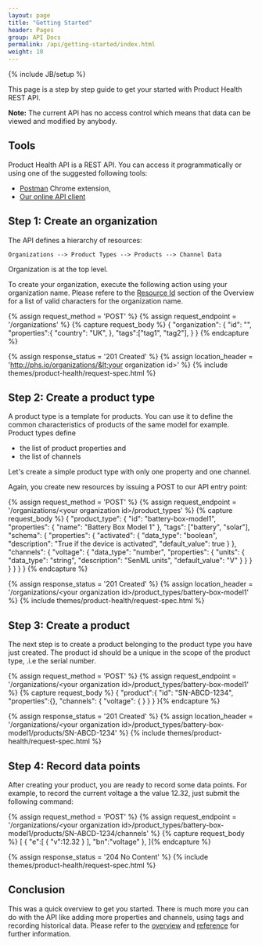```yaml
---
layout: page
title: "Getting Started"
header: Pages
group: API Docs
permalink: /api/getting-started/index.html
weight: 10
---
```

{% include JB/setup %}

This page is a step by step guide to get your started with Product Health REST API.

**Note:** The current API has no access control which means that data can be viewed and modified by anybody.

Tools
-----
Product Health API is a REST API.  You can access it programmatically or using one of the suggested following tools:

* [Postman](http://www.getpostman.com/) Chrome extension,
* [Our online API client](/api/try-it-online)

Step 1: Create an organization
------------------------------

The API defines a hierarchy of resources:

    Organizations --> Product Types --> Products --> Channel Data

Organization is at the top level.

To create your organization, execute the following action using your organization name.
Please refere to the [Resource Id](http://localhost:4000/api/reference/general-concepts/#resource_id) section
of the Overview for a list of valid characters for the organization name.


{% assign request_method = 'POST' %}
{% assign request_endpoint = '/organizations' %}
{% capture request_body %}
{
    "organization": {
        "id": "<your organization id>",
        "properties":{
	     "country": "UK",
        },
        "tags":["tag1", "tag2"],
    }
}
{% endcapture %}

{% assign response_status = '201 Created' %}
{% assign location_header = 'http://phs.io/organizations/&lt;your organization id&gt;' %}
{% include themes/product-health/request-spec.html %}


Step 2: Create a product type
-----------------------------

A product type is a template for products.  You can use it to define the common characteristics of products of the
same model for example.  Product types define

* the list of product properties and
* the list of channels

Let's create a simple product type with only one property and one channel.

Again, you create new resources by issuing a POST to our API entry point:

{% assign request_method = 'POST' %}
{% assign request_endpoint = '/organizations/&lt;your organization id&gt;/product_types' %}
{% capture request_body %}
{
    "product_type": {
        "id": "battery-box-model1",
        "properties": {
            "name": "Battery Box Model 1"
        },
        "tags": ["battery", "solar"],
        "schema": {
            "properties": {
                "activated": {
                    "data_type": "boolean",
                    "description": "True if the device is activated",
                    "default_value": true
                }
            },
            "channels": {
                "voltage": {
                    "data_type": "number",
                    "properties": {
                        "units": {
                            "data_type": "string",
                            "description": "SenML units",
                            "default_value": "V"
                        }
                    }
                }
            }
        }
    }
}
{% endcapture %}

{% assign response_status = '201 Created' %}
{% assign location_header = '/organizations/&lt;your organization id&gt;/product_types/battery-box-model1' %}
{% include themes/product-health/request-spec.html %}


Step 3: Create a product
------------------------

The next step is to create a product belonging to the product type you have just created.
The product id should be a unique in the scope of the product type, .i.e the serial number.

{% assign request_method = 'POST' %}
{% assign request_endpoint = '/organizations/&lt;your organization id&gt;/product_types/battery-box-model1' %}
{% capture request_body %}
{
    "product":{
        "id": "SN-ABCD-1234",
        "properties":{},
        "channels": {
            "voltage": {
            }
        }
    }
}{% endcapture %}

{% assign response_status = '201 Created' %}
{% assign location_header = '/organizations/&lt;your organization id&gt;/product_types/battery-box-model1/products/SN-ABCD-1234' %}
{% include themes/product-health/request-spec.html %}


Step 4: Record data points
--------------------------

After creating your product, you are ready to record some data points.  For example, to record the current voltage a
the value 12.32, just submit the following command:

{% assign request_method = 'POST' %}
{% assign request_endpoint = '/organizations/&lt;your organization id&gt;/product_types/battery-box-model1/products/SN-ABCD-1234/channels' %}
{% capture request_body %}
[
    {
        "e":[
            {
                "v":12.32
            }
        ],
        "bn":"voltage"
    },
]{% endcapture %}

{% assign response_status = '204 No Content' %}
{% include themes/product-health/request-spec.html %}


Conclusion
----------
This was a quick overview to get you started.  There is much more you can do with the API like adding more properties and
channels, using tags and recording historical data.  Please refer to the [overview](/api/overview) and
 [reference](/api/reference/general-concepts) for further information.

